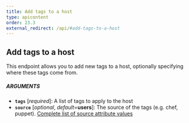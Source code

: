 ```yaml
---
title: Add tags to a host
type: apicontent
order: 23.3
external_redirect: /api/#add-tags-to-a-host
---
```


## Add tags to a host
This endpoint allows you to add new tags to a host, optionally specifying where these tags come from.

##### ARGUMENTS

* **`tags`** [*required*]:
    A list of tags to apply to the host
* **`source`** [*optional*, *default*=**users**]:
    The source of the tags (e.g. chef, puppet).
    [Complete list of source attribute values][1]

[1]: /integrations/faq/list-of-api-source-attribute-value

